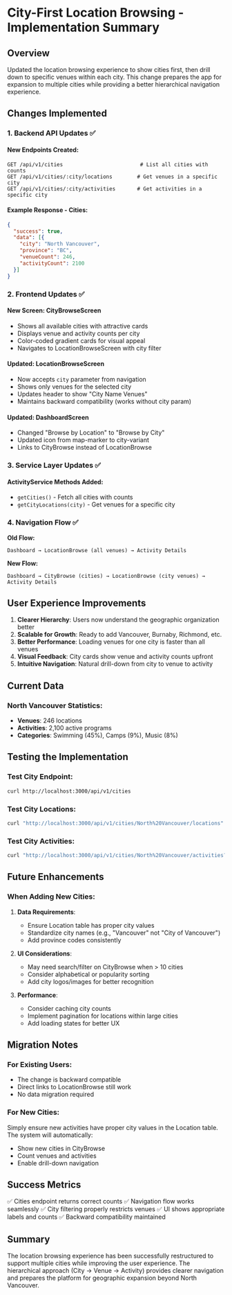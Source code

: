 # City-First Location Browsing - Implementation Summary

## Overview
Updated the location browsing experience to show cities first, then drill down to specific venues within each city. This change prepares the app for expansion to multiple cities while providing a better hierarchical navigation experience.

## Changes Implemented

### 1. Backend API Updates ✅

#### New Endpoints Created:
```
GET /api/v1/cities                         # List all cities with counts
GET /api/v1/cities/:city/locations        # Get venues in a specific city  
GET /api/v1/cities/:city/activities       # Get activities in a specific city
```

#### Example Response - Cities:
```json
{
  "success": true,
  "data": [{
    "city": "North Vancouver",
    "province": "BC",
    "venueCount": 246,
    "activityCount": 2100
  }]
}
```

### 2. Frontend Updates ✅

#### New Screen: CityBrowseScreen
- Shows all available cities with attractive cards
- Displays venue and activity counts per city
- Color-coded gradient cards for visual appeal
- Navigates to LocationBrowseScreen with city filter

#### Updated: LocationBrowseScreen
- Now accepts `city` parameter from navigation
- Shows only venues for the selected city
- Updates header to show "City Name Venues"
- Maintains backward compatibility (works without city param)

#### Updated: DashboardScreen
- Changed "Browse by Location" to "Browse by City"
- Updated icon from map-marker to city-variant
- Links to CityBrowse instead of LocationBrowse

### 3. Service Layer Updates ✅

#### ActivityService Methods Added:
- `getCities()` - Fetch all cities with counts
- `getCityLocations(city)` - Get venues for a specific city

### 4. Navigation Flow ✅

**Old Flow:**
```
Dashboard → LocationBrowse (all venues) → Activity Details
```

**New Flow:**
```
Dashboard → CityBrowse (cities) → LocationBrowse (city venues) → Activity Details
```

## User Experience Improvements

1. **Clearer Hierarchy**: Users now understand the geographic organization better
2. **Scalable for Growth**: Ready to add Vancouver, Burnaby, Richmond, etc.
3. **Better Performance**: Loading venues for one city is faster than all venues
4. **Visual Feedback**: City cards show venue and activity counts upfront
5. **Intuitive Navigation**: Natural drill-down from city to venue to activity

## Current Data

### North Vancouver Statistics:
- **Venues**: 246 locations
- **Activities**: 2,100 active programs
- **Categories**: Swimming (45%), Camps (9%), Music (8%)

## Testing the Implementation

### Test City Endpoint:
```bash
curl http://localhost:3000/api/v1/cities
```

### Test City Locations:
```bash
curl "http://localhost:3000/api/v1/cities/North%20Vancouver/locations"
```

### Test City Activities:
```bash
curl "http://localhost:3000/api/v1/cities/North%20Vancouver/activities?limit=10"
```

## Future Enhancements

### When Adding New Cities:

1. **Data Requirements**:
   - Ensure Location table has proper city values
   - Standardize city names (e.g., "Vancouver" not "City of Vancouver")
   - Add province codes consistently

2. **UI Considerations**:
   - May need search/filter on CityBrowse when > 10 cities
   - Consider alphabetical or popularity sorting
   - Add city logos/images for better recognition

3. **Performance**:
   - Consider caching city counts
   - Implement pagination for locations within large cities
   - Add loading states for better UX

## Migration Notes

### For Existing Users:
- The change is backward compatible
- Direct links to LocationBrowse still work
- No data migration required

### For New Cities:
Simply ensure new activities have proper city values in the Location table. The system will automatically:
- Show new cities in CityBrowse
- Count venues and activities
- Enable drill-down navigation

## Success Metrics

✅ Cities endpoint returns correct counts
✅ Navigation flow works seamlessly
✅ City filtering properly restricts venues
✅ UI shows appropriate labels and counts
✅ Backward compatibility maintained

## Summary

The location browsing experience has been successfully restructured to support multiple cities while improving the user experience. The hierarchical approach (City → Venue → Activity) provides clearer navigation and prepares the platform for geographic expansion beyond North Vancouver.